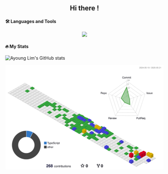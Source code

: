 <h2 align="center">Hi there !</h2>
<!-- <h4 align="left"> 🚀 About Me </h4> -->

<h4 align="left">🛠 Languages and Tools</h4>

<p align="center">
  <a href="https://skillicons.dev">
    <img src="https://skillicons.dev/icons?i=js,ts,react,html,css,sass,git,aws,figma&perline=5" />
  </a>
</p>

<!--
**emayom/emayom** is a ✨ _special_ ✨ repository because its `README.md` (this file) appears on your GitHub profile.

Here are some ideas to get you started:

- 🔭 I’m currently working on ...
- 🌱 I’m currently learning ...
- 👯 I’m looking to collaborate on ...
- 🤔 I’m looking for help with ...
- 💬 Ask me about ...
- 📫 How to reach me: ...
- 😄 Pronouns: ...
- ⚡ Fun fact: ...
-->

<h4 align="left">🔥 My Stats</h4>

![Ayoung Lim's GitHub stats](https://github-readme-stats.vercel.app/api?username=emayom&show_icons=true&count_private=true&hide=stars&layout=normal)

<!-- [![Top Langs](https://github-readme-stats.vercel.app/api/top-langs/?username=anuraghazra)](https://github.com/anuraghazra/github-readme-stats) -->

![](./profile-3d-contrib/profile-gitblock.svg)

<!--
**Recent articles**
-->
<div style="display: none;">
  <a href="https://komarev.com/ghpvc/?username=emayom">
  <img src  ="https://komarev.com/ghpvc/?username=emayom">
  </a>
  <a href="https://u8views.com/github/emayom">
  <img src  ="https://u8views.com/api/v1/github/profiles/85545101/views/day-week-month-total-count.svg">
  </a>
</div>